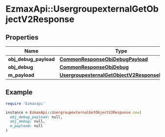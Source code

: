 # EzmaxApi::UsergroupexternalGetObjectV2Response

## Properties

| Name | Type | Description | Notes |
| ---- | ---- | ----------- | ----- |
| **obj_debug_payload** | [**CommonResponseObjDebugPayload**](CommonResponseObjDebugPayload.md) |  |  |
| **obj_debug** | [**CommonResponseObjDebug**](CommonResponseObjDebug.md) |  | [optional] |
| **m_payload** | [**UsergroupexternalGetObjectV2ResponseMPayload**](UsergroupexternalGetObjectV2ResponseMPayload.md) |  |  |

## Example

```ruby
require 'Ezmaxapi'

instance = EzmaxApi::UsergroupexternalGetObjectV2Response.new(
  obj_debug_payload: null,
  obj_debug: null,
  m_payload: null
)
```

